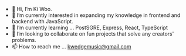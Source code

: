 

- 👋 Hi, I’m Ki Woo.
- 👀 I’m currently interested in expanding my knowledge in frontend and backend with JavaScript.
- 🌱 I’m currently learning ... PostSGRE, Express, React, TypeScript
- 💞️ I’m looking to collaborate on fun projects that solve any creators' problems.
- 📫 How to reach me ...  kwedgemusic@gmail.com





<!---
kiwookim/kiwookim is a ✨ special ✨ repository because its `README.md` (this file) appears on your GitHub profile.
You can click the Preview link to take a look at your changes.
--->
